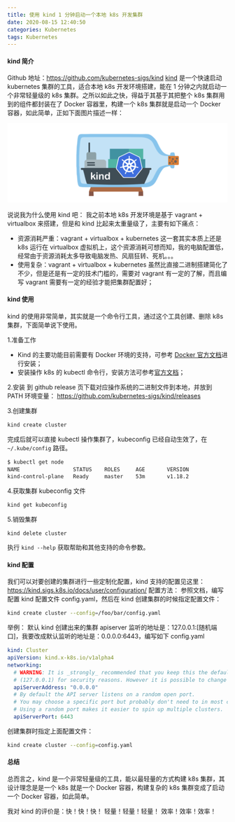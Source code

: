 ```yaml
---
title: 使用 kind 1 分钟启动一个本地 k8s 开发集群
date: 2020-08-15 12:40:50
categories: Kubernetes
tags: Kubernetes
---
```


####  kind 简介
Github 地址：https://github.com/kubernetes-sigs/kind
[kind](https://github.com/kubernetes-sigs/kind) 是一个快速启动 kubernetes 集群的工具，适合本地 k8s 开发环境搭建，能在 1 分钟之内就启动一个非常轻量级的 k8s 集群。之所以如此之快，得益于其基于其把整个 k8s 集群用到的组件都封装在了 Docker 容器里，构建一个 k8s 集群就是启动一个 Docker 容器，如此简单，正如下面图片描述一样：

![Alt text](/images/kind-k8s.png)

说说我为什么使用 kind 吧：
我之前本地 k8s 开发环境是基于 vagrant + virtualbox 来搭建，但是和 kind 比起来太重量级了，主要有如下痛点：
- 资源消耗严重：vagrant + virtualbox + kubernetes 这一套其实本质上还是 k8s 运行在 virtualbox 虚拟机上，这个资源消耗可想而知，我的电脑配置低，经常由于资源消耗太多导致电脑发热、风扇狂转、死机。。。
- 使用复杂：vagrant + virtualbox + kubernetes 虽然比直接二进制搭建简化了不少，但是还是有一定的技术门槛的，需要对 vagrant 有一定的了解，而且编写 vagrant 需要有一定的经验才能把集群配置好；

#### kind 使用
kind 的使用非常简单，其实就是一个命令行工具，通过这个工具创建、删除 k8s 集群，下面简单说下使用。

1.准备工作
- Kind 的主要功能目前需要有 Docker 环境的支持，可参考 [Docker 官方文档](https://docs.docker.com/get-docker/)进行安装；
- 安装操作 k8s 的 kubectl 命令行，安装方法可参考[官方文档](https://kubernetes.io/docs/tasks/tools/install-kubectl/#install-kubectl)；

2.安装
到 github release 页下载对应操作系统的二进制文件到本地，并放到 PATH 环境变量：
https://github.com/kubernetes-sigs/kind/releases

3.创建集群
```bash
kind create cluster
```
完成后就可以直接 kubectl 操作集群了，kubeconfig 已经自动生效了，在 `~/.kube/config` 路径。
```bash
$ kubectl get node
NAME                 STATUS    ROLES     AGE       VERSION
kind-control-plane   Ready     master    53m       v1.18.2
```
4.获取集群 kubeconfig 文件
```bash
kind get kubeconfig
```

5.销毁集群
```
kind delete cluster
```
执行 `kind --help` 获取帮助和其他支持的命令参数。

#### kind 配置
我们可以对要创建的集群进行一些定制化配置，kind 支持的配置见这里：https://kind.sigs.k8s.io/docs/user/configuration/
配置方法：
参照文档，编写配置 kind 配置文件 config.yaml，然后在 kind 创建集群的时候指定配置文件：
```bash
kind create cluster --config=/foo/bar/config.yaml
```
举例：
默认 kind 创建出来的集群 apiserver 监听的地址是：127.0.0.1:[随机端口]，我要改成默认监听的地址是：0.0.0.0:6443，编写如下 config.yaml
```yaml
kind: Cluster
apiVersion: kind.x-k8s.io/v1alpha4
networking:
  # WARNING: It is _strongly_ recommended that you keep this the default
  # (127.0.0.1) for security reasons. However it is possible to change this.
  apiServerAddress: "0.0.0.0"
  # By default the API server listens on a random open port.
  # You may choose a specific port but probably don't need to in most cases.
  # Using a random port makes it easier to spin up multiple clusters.
  apiServerPort: 6443
```
创建集群时指定上面配置文件：
```bash
kind create cluster --config=config.yaml
```

#### 总结
总而言之，kind 是一个非常轻量级的工具，能以最轻量的方式构建 k8s 集群，其设计理念是是一个 k8s 就是一个 Docker 容器，构建复杂的 k8s 集群变成了启动一个 Docker 容器，如此简单。

我对 kind 的评价是：快！快！快！ 轻量！轻量！轻量！ 效率！效率！效率！
